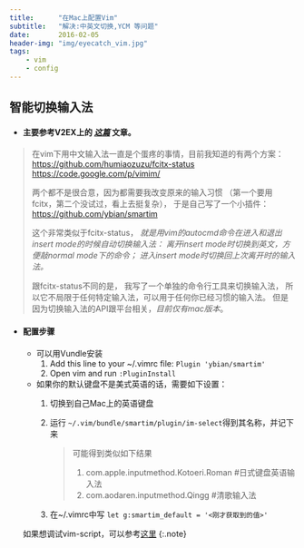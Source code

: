 ```yaml
---
title:      "在Mac上配置Vim"
subtitle:   "解决:中英文切换,YCM 等问题"
date:       2016-02-05
header-img: "img/eyecatch_vim.jpg"
tags:
    - vim
    - config
---
```


<style>
header.intro-header {
	background-position: 90%;
	background-size: contain;
}
</style>


## 智能切换输入法
* #### 主要参考V2EX上的 *[这篇](https://www.v2ex.com/t/45772)* 文章。

> 在vim下用中文输入法一直是个蛋疼的事情，目前我知道的有两个方案：
> <https://github.com/humiaozuzu/fcitx-status>
> <https://code.google.com/p/vimim/>
>
> 两个都不是很合意，因为都需要我改变原来的输入习惯
（第一个要用fcitx，第二个没试过，看上去挺复杂），
> 于是自己写了一个小插件：  
> <https://github.com/ybian/smartim>
>
> 这个非常类似于fcitx-status，
> *就是用vim的autocmd命令在进入和退出insert mode的时候自动切换输入法：
> 离开insert mode时切换到英文，方便敲normal mode下的命令；
> 进入insert mode时切换回上次离开时的输入法。*
> 
> 跟fcitx-status不同的是，
> 我写了一个单独的命令行工具来切换输入法，
> 所以它不局限于任何特定输入法，可以用于任何你已经习惯的输入法。
> 但是因为切换输入法的API跟平台相关，*目前仅有mac版本*。

* #### 配置步骤
	- 可以用Vundle安装
		1. Add this line to your ~/.vimrc file: `Plugin 'ybian/smartim'`
		2. Open vim and run `:PluginInstall`
	- 如果你的默认键盘不是美式英语的话，需要如下设置：
		1. 切换到自己Mac上的英语键盘
		2. 运行 `~/.vim/bundle/smartim/plugin/im-select`得到其名称，并记下来<br>

			> 可能得到类似如下结果  
			> 1. com.apple.inputmethod.Kotoeri.Roman #日式键盘英语输入法  
			> 2. com.aodaren.inputmethod.Qingg #清歌输入法
		3. 在~/.vimrc中写 `let g:smartim_default = '<刚才获取到的值>'`

	如果想调试vim-script，可以参考[这里](http://noscripter.github.io/2015/06/04/debugging-vim.html)
	{:.note}
